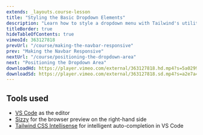 ```yaml
---
extends: _layouts.course-lesson
title: "Styling the Basic Dropdown Elements"
description: "Learn how to style a dropdown menu with Tailwind's utility classes."
titleBorder: true
hideTableOfContents: true
vimeoId: 363127818
prevUrl: "/course/making-the-navbar-responsive"
prev: "Making the Navbar Responsive"
nextUrl: "/course/positioning-the-dropdown-area"
next: "Positioning the Dropdown Area"
downloadHd: https://player.vimeo.com/external/363127818.hd.mp4?s=5a02991f9f7fa16d0445e64d5be96022fa326bb5&profile_id=175&download=1
downloadSd: https://player.vimeo.com/external/363127818.sd.mp4?s=a2e7a4065b29c092c24c8109784e6b2470412f87&profile_id=165&download=1
---
```


## Tools used

- [VS Code](https://code.visualstudio.com/) as the editor
- [Sizzy](https://adamwathan.me/sizzy) for the browser preview on the right-hand side
- [Tailwind CSS Intellisense](https://marketplace.visualstudio.com/items?itemName=bradlc.vscode-tailwindcss) for intelligent auto-completion in VS Code
